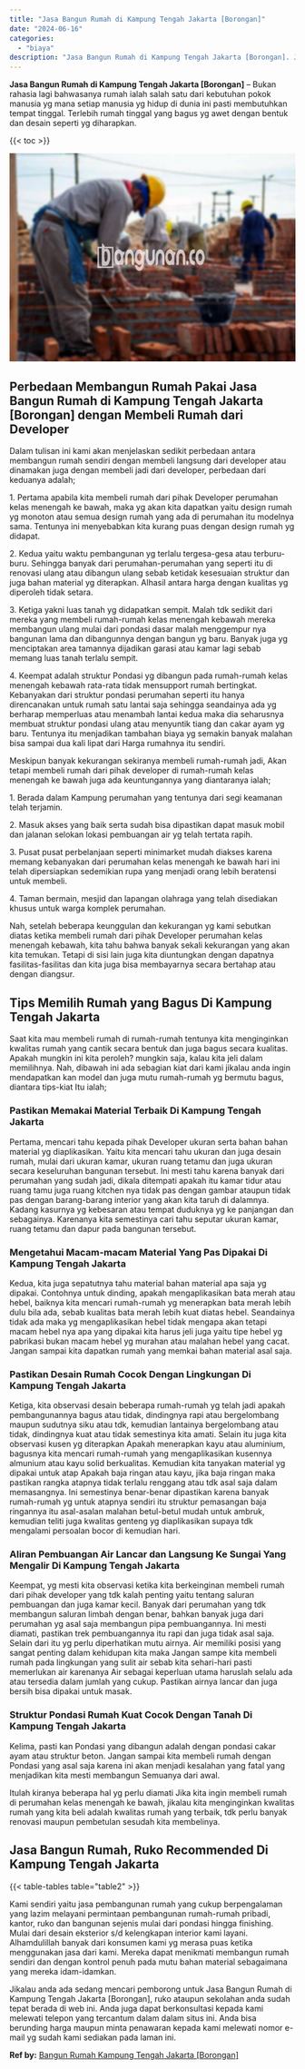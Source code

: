 ```yaml
---
title: "Jasa Bangun Rumah di Kampung Tengah Jakarta [Borongan]"
date: "2024-06-16"
categories: 
  - "biaya"
description: "Jasa Bangun Rumah di Kampung Tengah Jakarta [Borongan]. Jikalau anda ada sedang mencari pemborong untuk Jasa Bangun Rumah di Kampung Tengah Jakarta [Boronga..."
---
```


**Jasa Bangun Rumah di Kampung Tengah Jakarta \[Borongan\]** – Bukan rahasia lagi bahwasanya rumah ialah salah satu dari kebutuhan pokok manusia yg mana setiap manusia yg hidup di dunia ini pasti membutuhkan tempat tinggal. Terlebih rumah tinggal yang bagus yg awet dengan bentuk dan desain seperti yg diharapkan.

{{< toc >}}

![Jasa Bangun Rumah di Kampung Tengah Jakarta [Borongan]](/images/borong-bangunan-01.png)

## Perbedaan Membangun Rumah Pakai Jasa Bangun Rumah di Kampung Tengah Jakarta \[Borongan\] dengan Membeli Rumah dari Developer

Dalam tulisan ini kami akan menjelaskan sedikit perbedaan antara membangun rumah sendiri dengan membeli langsung dari developer atau dinamakan juga dengan membeli jadi dari developer, perbedaan dari keduanya adalah;

1\. Pertama apabila kita membeli rumah dari pihak Developer perumahan kelas menengah ke bawah, maka yg akan kita dapatkan yaitu design rumah yg monoton atau semua design rumah yang ada di perumahan itu modelnya sama. Tentunya ini menyebabkan kita kurang puas dengan design rumah yg didapat.

2\. Kedua yaitu waktu pembangunan yg terlalu tergesa-gesa atau terburu-buru. Sehingga banyak dari perumahan-perumahan yang seperti itu di renovasi ulang atau dibangun ulang sebab ketidak kesesuaian struktur dan juga bahan material yg diterapkan. Alhasil antara harga dengan kualitas yg diperoleh tidak setara.

3\. Ketiga yakni luas tanah yg didapatkan sempit. Malah tdk sedikit dari mereka yang membeli rumah-rumah kelas menengah kebawah mereka membangun ulang mulai dari pondasi dasar malah menggempur nya bangunan lama dan dibangunnya dengan bangun yg baru. Banyak juga yg menciptakan area tamannya dijadikan garasi atau kamar lagi sebab memang luas tanah terlalu sempit.

4\. Keempat adalah struktur Pondasi yg dibangun pada rumah-rumah kelas menengah kebawah rata-rata tidak mensupport rumah bertingkat. Kebanyakan dari struktur pondasi perumahan seperti itu hanya direncanakan untuk rumah satu lantai saja sehingga seandainya ada yg berharap memperluas atau menambah lantai kedua maka dia seharusnya membuat struktur pondasi ulang atau menyuntik tiang dan cakar ayam yg baru. Tentunya itu menjadikan tambahan biaya yg semakin banyak malahan bisa sampai dua kali lipat dari Harga rumahnya itu sendiri.

Meskipun banyak kekurangan sekiranya membeli rumah-rumah jadi, Akan tetapi membeli rumah dari pihak developer di rumah-rumah kelas menengah ke bawah juga ada keuntungannya yang diantaranya ialah;

1\. Berada dalam Kampung perumahan yang tentunya dari segi keamanan telah terjamin.

2\. Masuk akses yang baik serta sudah bisa dipastikan dapat masuk mobil dan jalanan selokan lokasi pembuangan air yg telah tertata rapih.

3\. Pusat pusat perbelanjaan seperti minimarket mudah diakses karena memang kebanyakan dari perumahan kelas menengah ke bawah hari ini telah dipersiapkan sedemikian rupa yang menjadi orang lebih beratensi untuk membeli.

4\. Taman bermain, mesjid dan lapangan olahraga yang telah disediakan khusus untuk warga komplek perumahan.

Nah, setelah beberapa keunggulan dan kekurangan yg kami sebutkan diatas ketika membeli rumah dari pihak Developer perumahan kelas menengah kebawah, kita tahu bahwa banyak sekali kekurangan yang akan kita temukan. Tetapi di sisi lain juga kita diuntungkan dengan dapatnya fasilitas-fasilitas dan kita juga bisa membayarnya secara bertahap atau dengan diangsur.

## Tips Memilih Rumah yang Bagus Di Kampung Tengah Jakarta

Saat kita mau membeli rumah di rumah-rumah tentunya kita menginginkan kwalitas rumah yang cantik secara bentuk dan juga bagus secara kualitas. Apakah mungkin ini kita peroleh? mungkin saja, kalau kita jeli dalam memilihnya. Nah, dibawah ini ada sebagian kiat dari kami jikalau anda ingin mendapatkan kan model dan juga mutu rumah-rumah yg bermutu bagus, diantara tips-kiat Itu ialah;

### Pastikan Memakai Material Terbaik Di Kampung Tengah Jakarta

Pertama, mencari tahu kepada pihak Developer ukuran serta bahan bahan material yg diaplikasikan. Yaitu kita mencari tahu ukuran dan juga desain rumah, mulai dari ukuran kamar, ukuran ruang tetamu dan juga ukuran secara keseluruhan bangunan tersebut. Ini mesti tahu karena banyak dari perumahan yang sudah jadi, dikala ditempati apakah itu kamar tidur atau ruang tamu juga ruang kitchen nya tidak pas dengan gambar ataupun tidak pas dengan barang-barang interior yang akan kita taruh di dalamnya. Kadang kasurnya yg kebesaran atau tempat duduknya yg ke panjangan dan sebagainya. Karenanya kita semestinya cari tahu seputar ukuran kamar, ruang tetamu dan dapur pada bangunan tersebut.

### Mengetahui Macam-macam Material Yang Pas Dipakai Di Kampung Tengah Jakarta

Kedua, kita juga sepatutnya tahu material bahan material apa saja yg dipakai. Contohnya untuk dinding, apakah mengaplikasikan bata merah atau hebel, baiknya kita mencari rumah-rumah yg menerapkan bata merah lebih dulu bila ada, sebab kualitas bata merah lebih kuat diatas hebel. Seandainya tidak ada maka yg mengaplikasikan hebel tidak mengapa akan tetapi macam hebel nya apa yang dipakai kita harus jeli juga yaitu tipe hebel yg pabrikasi bukan macam hebel yg murahan atau malahan hebel yang cacat. Jangan sampai kita dapatkan rumah yang memkai bahan material asal saja.

### Pastikan Desain Rumah Cocok Dengan Lingkungan Di Kampung Tengah Jakarta

Ketiga, kita observasi desain beberapa rumah-rumah yg telah jadi apakah pembangunannya bagus atau tidak, dindingnya rapi atau bergelombang maupun sudutnya siku atau tdk, kemudian lantainya bergelombang atau tidak, dindingnya kuat atau tidak semestinya kita amati. Selain itu juga kita observasi kusen yg diterapkan Apakah menerapkan kayu atau aluminium, bagusnya kita mencari rumah-rumah yang mengaplikasikan kusennya almunium atau kayu solid berkualitas. Kemudian kita tanyakan material yg dipakai untuk atap Apakah baja ringan atau kayu, jika baja ringan maka pastikan rangka atapnya tidak terlalu renggang atau tdk asal saja dalam memasangnya. Ini semestinya benar-benar dipastikan karena banyak rumah-rumah yg untuk atapnya sendiri itu struktur pemasangan baja ringannya itu asal-asalan malahan betul-betul mudah untuk ambruk, kemudian teliti juga kwalitas genteng yg diaplikasikan supaya tdk mengalami persoalan bocor di kemudian hari.

### Aliran Pembuangan Air Lancar dan Langsung Ke Sungai Yang Mengalir Di Kampung Tengah Jakarta

Keempat, yg mesti kita observasi ketika kita berkeinginan membeli rumah dari pihak developer yang tdk kalah penting yaitu tentang saluran pembuangan dan juga kamar kecil. Banyak dari perumahan yang tdk membangun saluran limbah dengan benar, bahkan banyak juga dari perumahan yg asal saja membangun pipa pembuangannya. Ini mesti diamati, pastikan trek pembuangannya itu rapi dan juga tidak asal saja. Selain dari itu yg perlu diperhatikan mutu airnya. Air memiliki posisi yang sangat penting dalam kehidupan kita maka Jangan sampe kita membeli rumah pada lingkungan yang sulit air sebab kita sehari-hari pasti memerlukan air karenanya Air sebagai keperluan utama haruslah selalu ada atau tersedia dalam jumlah yang cukup. Pastikan airnya lancar dan juga bersih bisa dipakai untuk masak.

### Struktur Pondasi Rumah Kuat Cocok Dengan Tanah Di Kampung Tengah Jakarta

Kelima, pasti kan Pondasi yang dibangun adalah dengan pondasi cakar ayam atau struktur beton. Jangan sampai kita membeli rumah dengan Pondasi yang asal saja karena ini akan menjadi kesalahan yang fatal yang menjadikan kita mesti membangun Semuanya dari awal.

Itulah kiranya beberapa hal yg perlu diamati Jika kita ingin membeli rumah di perumahan kelas menengah ke bawah, jikalau kita menginginkan kwalitas rumah yang kita beli adalah kwalitas rumah yang terbaik, tdk perlu banyak renovasi maupun pembetulan sesudah kita membelinya.

## Jasa Bangun Rumah, Ruko Recommended Di Kampung Tengah Jakarta

{{< table-tables table="table2" >}}

Kami sendiri yaitu jasa pembangunan rumah yang cukup berpengalaman yang lazim melayani permintaan pembangunan rumah-rumah pribadi, kantor, ruko dan bangunan sejenis mulai dari pondasi hingga finishing. Mulai dari desain eksterior s/d kelengkapan interior kami layani. Alhamdulillah banyak dari konsumen kami yg merasa puas ketika menggunakan jasa dari kami. Mereka dapat menikmati membangun rumah sendiri dan dengan kontrol penuh pada mutu bahan material sebagaimana yang mereka idam-idamkan.

Jikalau anda ada sedang mencari pemborong untuk Jasa Bangun Rumah di Kampung Tengah Jakarta \[Borongan\], ruko ataupun sekolahan anda sudah tepat berada di web ini. Anda juga dapat berkonsultasi kepada kami melewati telepon yang tercantum dalam dalam situs ini. Anda bisa berunding harga maupun minta penawaran kepada kami melewati nomor e-mail yg sudah kami sediakan pada laman ini.

**Ref by:** [Bangun Rumah Kampung Tengah Jakarta [Borongan]](https://id.wikipedia.org/wiki/Bangun)
